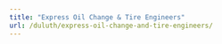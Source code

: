 ```yaml
---
title: "Express Oil Change & Tire Engineers"
url: /duluth/express-oil-change-and-tire-engineers/
---
```

